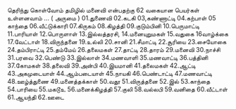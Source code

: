 தெரிந்து கொள்வோம் தமிழில் மனைவி என்பதற்கு 62 வகையான பெயர்கள் உள்ளனவாம் ... ( அருமை )
01.துணைவி 
02.கடகி 
03,கண்ணாட்டி
04.கற்பாள் 
05 காந்தை
06.வீட்டுக்காரி
07.கிருகம்
08.கிழத்தி
09.குடும்பினி
10.பெருமாட்டி
11.பாரியாள்
12.பொருளாள்
13.இல்லத்தரசி,
14.மனையுறுமகள்
15.வதுகை
16வாழ்க்கை
17.வேட்டாள் 
18.விருந்தனை 
19.உல்லி
20.சானி
21.சீமாட்டி
22.சூரியை
23.சையோகை
24.தம்பிராட்டி
25.தம்மேய் 
26.தலைமகள்
27.தாட்டி
28.தாரம் 
29.மனைவி
30.நாச்சி
31.பரவை
32.பெண்டு 
33.இல்லாள்
34.மணவாளி 
35.மணவாட்டி
36.பத்தினி 
37.கோமகள்
38.தலைவி 
39.அன்பி
40.இயமானி
41.தலைமகள்
42.ஆட்டி
43.அகமுடையாள்
44.ஆம்படையாள் 
45.நாயகி
46.பெண்டாட்டி
47.மணவாட்டி 
48.ஊழ்த்துணை
49.மனைத்தக்காள்
50.வதூ 
51.விருத்தனை
52.இல்
53.காந்தை
54.பாரியை
55.மகடூஉ
56.மனைக்கிழத்தி
57.குலி
58.வல்லபி
59.வனிதை
60.வீட்டாள்
61.ஆயந்தி
62.ஊடை
